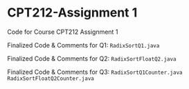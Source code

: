 # CPT212-Assignment 1

Code for Course CPT212 Assignment 1

Finalized Code & Comments for Q1: `RadixSortQ1.java`

Finalized Code & Comments for Q2: `RadixSortFloatQ2.java`

Finalized Code & Comments for Q3: 
`RadixSortQ1Counter.java`
`RadixSortFloatQ2Counter.java`

